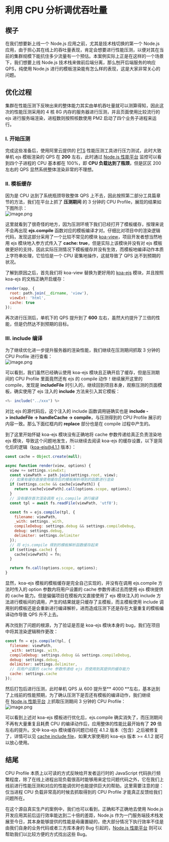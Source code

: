 # 利用 CPU 分析调优吞吐量

<a name="7ac42f43"></a>
## 楔子
在我们想要新上线一个 Node.js 应用之前，尤其是技术栈切换的第一个 Node.js 应用，由于担心其在线上的吞吐量表现，肯定会想要进行性能压测，以便对其在当前的集群规模下能抗住多少流量有一个预估。本案例实际上正是在这样的一个场景下，我们想要上线 Node.js 技术栈来做前后端分离，那么刨开后端服务的响应 QPS，纯使用 Node.js 进行的模板渲染能有怎么样的表现，这是大家非常关心的问题。

<a name="3c538a27"></a>
## 优化过程
集群在性能压测下反映出来的整体能力其实由单机吞吐量就可以测算得知，因此这次的性能压测采用的 4 核 8G 内存的服务器进行压测，并且页面使用比较流行的 ejs 进行服务端渲染，进程数则按照核数使用 PM2 启动了四个业务子进程来运行。

<a name="4eed791b"></a>
### I. 开始压测
完成这些准备后，使用阿里云提供的 [PTS](https://www.aliyun.com/product/pts) 性能压测工具进行压力测试，此时大致单机 ejs 模板渲染的 QPS 在 **200** 左右，此时通过 [Node.js 性能平台](https://www.aliyun.com/product/nodejs) 监控可以看到四个子进程的 CPU 基本都在 100%，即 **CPU 负载达到了瓶颈**，但是区区 200 左右的 QPS 显然系统整体渲染非常的不理想。

<a name="9846109e"></a>
### II. 模板缓存
因为是 CPU 达到了系统瓶颈导致整体 QPS 上不去，因此按照第二部分工具篇章节的方法，我们在平台上抓了 **压测期间** 的 3 分钟的 CPU Profile，展现的结果如下图所示：<br />
![image.png](https://cdn.nlark.com/yuque/0/2019/png/155185/1552629962435-e31a0a4e-53ec-475d-87e9-71073fa6cb9f.png#align=left&display=inline&height=309&name=image.png&originHeight=510&originWidth=1484&size=82278&status=done&width=899)

这里就看到了很奇怪的地方，因为压测环境下我们已经打开了模板缓存，按理来说不会再出现 **ejs.compile** 函数对应的模板编译才对。仔细比对项目中的渲染逻辑代码，发现这部分采用了一个比较不常见的模块 [koa-view](https://www.npmjs.com/package/koa-view)，项目开发者想当然地用 ejs 模块地入参方式传入了 **cache: true**，但是实际上该模块并没有对 ejs 模板做更好的支持，因此实际压测情况下模板缓存并没有生效，而模板地编译动作本质上字符串处理，它恰恰是一个 CPU 密集地操作，这就导致了 QPS 达不到预期的状况。

了解到原因之后，首先我们将 koa-view 替换为更好用的 [koa-ejs](https://www.npmjs.com/package/koa-ejs) 模块，并且按照 koa-ejs 的文档正确开启缓存：

```javascript
render(app, {
  root: path.join(__dirname, 'view'),
  viewExt: 'html',
  cache: true
});
```

再次进行压测后，单机下的 QPS 提升到了 **600** 左右，虽然大约提升了三倍的性能，但是仍然达不到预期的目标。

<a name="35c43542"></a>
### III. include 编译
为了继续优化进一步提升服务器的渲染性能，我们继续在压测期间抓取 3 分钟的 CPU Profile 进行查看：<br />
![image.png](https://cdn.nlark.com/yuque/0/2019/png/155185/1552631435940-0e544e12-b9fa-4559-bbcc-d329e6257193.png#align=left&display=inline&height=332&name=image.png&originHeight=659&originWidth=1480&size=148652&status=done&width=746)

可以看到，我们虽然已经确认使用 koa-ejs 模块且正确开启了缓存，但是压测期间的 CPU Profile 里面竟然还有 ejs 的 compile 动作！继续展开这里的 compile，发现是 **includeFile** 时引入的，继续回到项目本身，观察压测的页面模板，确实使用了 ejs 注入的 **include** 方法来引入其它模板：

```javascript
<%- include("../xxx") %>
```

对比 ejs 的源代码后，这个注入的 include 函数调用链确实也是 **include ->** **includeFile -> handleCache -> compile**，与压测得到的 CPU Profile 展示的内容一致。那么下面红框内的 **replace** 部分也是在 compile 过程中产生的。

到了这里开始怀疑 koa-ejs 模块没有正确地将 cache 参数传递给真正负责渲染地 ejs 模块，导致这个问题地发生，所以继续去阅读 koa-ejs 的缓存设置，以下是简化后的逻辑（koa-ejs@4.1.1 版本）：

```javascript
const cache = Object.create(null);

async function render(view, options) {
  view += settings.viewExt;
  const viewPath = path.join(settings.root, view);
  // 如果有缓存直接使用缓存后的模板解析得到的函数进行渲染
  if (settings.cache && cache[viewPath]) {
    return cache[viewPath].call(options.scope, options);
  }
  // 没有缓存首次渲染调用 ejs.compile 进行编译
  const tpl = await fs.readFile(viewPath, 'utf8');

  const fn = ejs.compile(tpl, {
    filename: viewPath,
    _with: settings._with,
    compileDebug: settings.debug && settings.compileDebug,
    debug: settings.debug,
    delimiter: settings.delimiter
  });
  // 将 ejs.compile 得到的模板解析函数缓存起来
  if (settings.cache) {
    cache[viewPath] = fn;
  }

  return fn.call(options.scope, options);
}
```

显然，koa-ejs 模板的模板缓存是完全自己实现的，并没有在调用 ejs.compile 方法时传入的 option 参数内将用户设置的 cache 参数传递过去而使用 ejs 模块提供的 cache 能力。但是偏偏项目在模板内又直接使用了 ejs 模块注入的 include 方法进行模板间的调用，产生的结果就是只缓存了主模板，而主模板使用 include 调用别的模板还是会重新进行编译解析，进而造成压测下还是存在大量重复的模板编译动作导致 QPS 升不上去。

再次找到了问题的根源，为了验证是否是 koa-ejs 模块本身的 bug，我们在项目中将其渲染逻辑稍作更改：

```javascript
const fn = ejs.compile(tpl, {
  filename: viewPath,
  _with: settings._with,
  compileDebug: settings.debug && settings.compileDebug,
  debug: settings.debug,
  delimiter: settings.delimiter,
  // 将用户设置的 cache 参数传递给 ejs 而使用到其提供的缓存能力
  cache: settings.cache
});
```

然后打包后进行压测，此时单机 QPS 从 600 提升至** 4000 **左右，基本达到了上线前的性能预期，为了确认压测下是否还有模板的编译动作，我们继续在 [Node.js 性能平台](https://www.aliyun.com/product/nodejs) 上抓取压测期间 3 分钟的 CPU Profile：<br />
![image.png](https://cdn.nlark.com/yuque/0/2019/png/155185/1552633282580-8666926c-4a8f-44a8-abe1-69c21af16731.png#align=left&display=inline&height=290&name=image.png&originHeight=478&originWidth=1479&size=87063&status=done&width=896)

可以看到上述对 koa-ejs 模板进行优化后，ejs.compile 确实消失了，而压测期间不再有大量重复且耗费 CPU 的编译动作后，应用整体的性能比最开始有了 **20** 倍左右的提升。文中 koa-ejs 模块缓存问题已经在 4.1.2 版本（包含）之后被修复了，详情可以见 [cache include file](https://github.com/koajs/ejs/pull/45/files)，如果大家使用的 koa-ejs 版本 >= 4.1.2 就可以放心使用。

<a name="d1fb6ef9"></a>
## 结尾
CPU Profile 本质上以可读的方式反映给开发者运行时的 JavaScript 代码执行频繁程度，除了在线上进程出现负载很高时能够用来定位问题代码之外，它在我们上线前进行性能压测和对应的性能调优时也能提供巨大的帮助。这里需要注意的是：仅当进程 CPU 负载非常高的时候去抓取得到的 CPU Profile 才能真正反馈给我们问题所在。

在这个源自真实生产的案例中，我们也可以看到，正确和不正确地去使用 Node.js 开发应用其前后运行效率能达到二十倍的差距，Node.js 作为一门服务端技术栈发展至今日，其本身能够提供的性能是毋庸置疑的，绝大部分情况下执行效率不佳是由我们自身的业务代码或者三方库本身的 Bug 引起的，[Node.js 性能平台](https://www.aliyun.com/product/nodejs) 则可以帮助我们以比较方便的方式找出这些 Bug。

